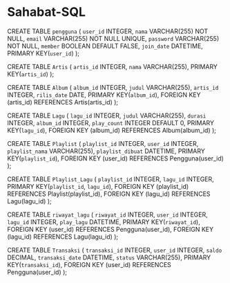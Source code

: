 # Sahabat-SQL

CREATE TABLE `pengguna` (
	`user_id` INTEGER,
	`nama` VARCHAR(255) NOT NULL,
	`email` VARCHAR(255) NOT NULL UNIQUE,
	`password` VARCHAR(255) NOT NULL,
	`member` BOOLEAN DEFAULT FALSE,
	`join_date` DATETIME,
	PRIMARY KEY(`user_id`)
);


CREATE TABLE `Artis` (
	`artis_id` INTEGER,
	`nama` VARCHAR(255),
	PRIMARY KEY(`artis_id`)
);


CREATE TABLE `Album` (
	`album_id` INTEGER,
	`judul` VARCHAR(255),
	`artis_id` INTEGER,
	`rilis_date` DATE,
	PRIMARY KEY(`album_id`),
    FOREIGN KEY (artis_id) REFERENCES Artis(artis_id)
);


CREATE TABLE `Lagu` (
	`lagu_id` INTEGER,
	`judul` VARCHAR(255),
	`durasi` INTEGER,
	`album_id` INTEGER,
	`play_count` INTEGER DEFAULT 0,
	PRIMARY KEY(`lagu_id`),
    FOREIGN KEY (album_id) REFERENCES Album(album_id)
);


CREATE TABLE `Playlist` (
	`playlist_id` INTEGER,
	`user_id` INTEGER,
	`playlist_nama` VARCHAR(255),
	`playlist_dibuat` DATETIME,
	PRIMARY KEY(`playlist_id`),
    FOREIGN KEY (user_id) REFERENCES Pengguna(user_id)
);


CREATE TABLE `Playlist_Lagu` (
	`playlist_id` INTEGER,
	`lagu_id` INTEGER,
	PRIMARY KEY(`playlist_id`, `lagu_id`),
    FOREIGN KEY (playlist_id) REFERENCES Playlist(playlist_id),
    FOREIGN KEY (lagu_id) REFERENCES Lagu(lagu_id)
);


CREATE TABLE `riwayat_lagu` (
	`riwayat_id` INTEGER,
	`user_id` INTEGER,
	`lagu_id` INTEGER,
	`play_lagu` DATETIME,
	PRIMARY KEY(`riwayat_id`),
    FOREIGN KEY (user_id) REFERENCES Pengguna(user_id),
    FOREIGN KEY (lagu_id) REFERENCES Lagu(lagu_id)
);


CREATE TABLE `Transaksi` (
	`transaksi_id` INTEGER,
	`user_id` INTEGER,
	`saldo` DECIMAL,
	`transaksi_date` DATETIME,
	`status` VARCHAR(255),
	PRIMARY KEY(`transaksi_id`),
    FOREIGN KEY (user_id) REFERENCES Pengguna(user_id)
);
